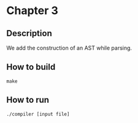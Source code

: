 # Chapter 3

## Description

We add the construction of an AST while parsing.

## How to build

    make

## How to run

    ./compiler [input file]
